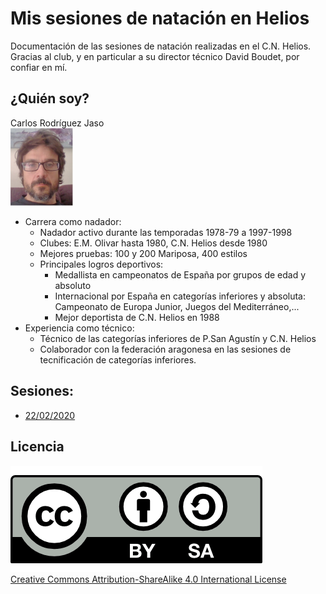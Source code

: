 # Mis sesiones de natación en Helios

Documentación de las sesiones de natación realizadas en el C.N. Helios. Gracias al club, y en particular a su director técnico David Boudet, por confiar en mí.

## ¿Quién soy?

Carlos Rodríguez Jaso
<br>
<img src="./img/carlos.png" width="100">

* Carrera como nadador:
  - Nadador activo durante las temporadas 1978-79 a 1997-1998
  - Clubes: E.M. Olivar hasta 1980, C.N. Helios desde 1980
  - Mejores pruebas: 100 y 200 Mariposa, 400 estilos
  - Principales logros deportivos:
     - Medallista en campeonatos de España por grupos de edad y absoluto
     - Internacional por España en categorías inferiores y absoluta: Campeonato de Europa Junior, Juegos del Mediterráneo,...
     - Mejor deportista de C.N. Helios en 1988
* Experiencia como técnico:
   - Técnico de las categorías inferiores de P.San Agustín y C.N. Helios
   - Colaborador con la federación aragonesa en las sesiones de tecnificación de categorías inferiores.
   
## Sesiones:

* [22/02/2020]()
   
   
## Licencia
![](./attribution-share-alike-creative-commons-license.png)  
[Creative Commons Attribution-ShareAlike 4.0 International License](http://creativecommons.org/licenses/by-sa/4.0/)

